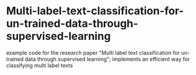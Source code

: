 # Multi-label-text-classification-for-un-trained-data-through-supervised-learning
example code for the research paper "Multi label text classification for un-trained data through supervised learning"; implements an efficient way for classifying multi label texts 
